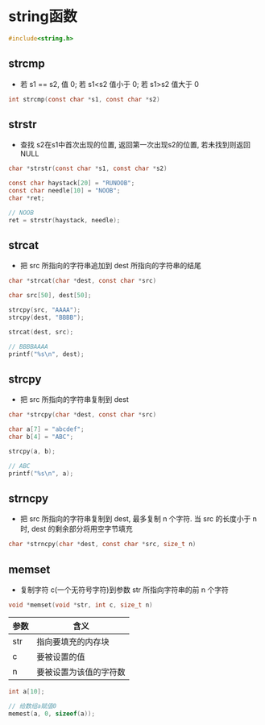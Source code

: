 <!--
 * @Brief        : 
 * @Author       : dmjcb
 * @Date         : 2021-11-27 20:45:27
 * @LastEditors  : dmjcb@outlook.com
 * @LastEditTime : 2024-09-28 23:36:31
-->

# string函数

```c
#include<string.h>
```

## strcmp

- 若 s1 == s2, 值 0; 若 s1<s2 值小于 0; 若 s1>s2 值大于 0

```c
int strcmp(const char *s1, const char *s2)
```

## strstr

- 查找 s2在s1中首次出现的位置, 返回第一次出现s2的位置, 若未找到则返回NULL

```c
char *strstr(const char *s1, const char *s2)
```

```c
const char haystack[20] = "RUNOOB";
const char needle[10] = "NOOB";
char *ret;

// NOOB
ret = strstr(haystack, needle);
```

## strcat

- 把 src 所指向的字符串追加到 dest 所指向的字符串的结尾

```c
char *strcat(char *dest, const char *src)
```

```c
char src[50], dest[50];

strcpy(src, "AAAA");
strcpy(dest, "BBBB");

strcat(dest, src);

// BBBBAAAA
printf("%s\n", dest);
```

## strcpy

- 把 src 所指向的字符串复制到 dest

```c
char *strcpy(char *dest, const char *src)
```

```c
char a[7] = "abcdef";
char b[4] = "ABC";

strcpy(a, b);

// ABC
printf("%s\n", a);
```

## strncpy

- 把 src 所指向的字符串复制到 dest, 最多复制 n 个字符. 当 src 的长度小于 n 时, dest 的剩余部分将用空字节填充

```c
char *strncpy(char *dest, const char *src, size_t n)
```

## memset

- 复制字符 c(一个无符号字符)到参数 str 所指向字符串的前 n 个字符

```c
void *memset(void *str, int c, size_t n)
```

| 参数 | 含义                   |
| ---- | ---------------------- |
| str  | 指向要填充的内存块     |
| c    | 要被设置的值           |
| n    | 要被设置为该值的字符数 |

```c
int a[10];

// 给数组a赋值0
memest(a, 0, sizeof(a));
```

